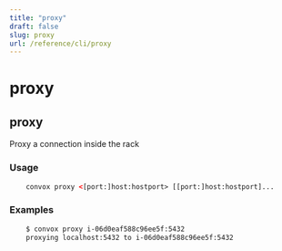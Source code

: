 ```yaml
---
title: "proxy"
draft: false
slug: proxy
url: /reference/cli/proxy
---
```

# proxy

## proxy

Proxy a connection inside the rack

### Usage
```html
    convox proxy <[port:]host:hostport> [[port:]host:hostport]...
```
### Examples
```html
    $ convox proxy i-06d0eaf588c96ee5f:5432
    proxying localhost:5432 to i-06d0eaf588c96ee5f:5432
```